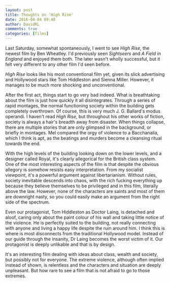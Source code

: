 ```yaml
---  
layout: post  
title: Thoughts on 'High Rise'  
date: 2016-04-04 09:40  
author: DavidRL  
comments: true  
categories: [films]  
---  
```

Last Saturday, somewhat spontaneously, I went to see <em>High Rise,</em> the newest film by Ben Wheatley. I'd previously seen <em>Sightseers</em> and <em>A Field in England</em> and enjoyed them both. The later wasn't wholly successful, but it felt very different to any other film I'd seen before.  

<em>High Rise</em> looks like his most conventional film yet, given its slick advertising and Hollywood stars like Tom Hiddleston and Sienna Miller. However, it manages to be much more shocking and unconventional.  
<!--more-->  

After the first act, things start to go very bad indeed. What is breathtaking about the film is just how quickly it all disintegrates. Through a series of rapid montages, the normal functioning society within the building gets completely overthrown. Of course, this is very much J. G. Ballard's modus operandi. I haven't read <em>High Rise,</em> but throughout his other works of fiction, society is always a hair's breadth away from disaster. When things collapse, there are multiple stories that are only glimpsed in the background, or briefly in montages. Mel compared the orgy of violence to a Bacchanalia, which I think is apt, as the beatings and murders become a cleansing ritual towards the end.  

With the high levels of the building looking down on the lower levels, and a designer called Royal, it's clearly allegorical for the British class system. One of the most interesting aspects of the film is that despite the obvious allegory is somehow resists easy interpretation. From my socialist viewpoint, it's a powerful argument against libertarianism. Without rules, society inevitable descends into chaos, with the rich fucking everything up because they believe themselves to be privileged and in this film, literally above the law. However, none of the characters are saints and most of them are downright nasty, so you could easily make an argument from the right side of the spectrum.</span>  

Even our protagonist, Tom Hiddleston as Doctor Laing, is detached and aloof, caring only about the paint colour of his wall and taking little notice of the violence. He is perfectly suited to the building, not really connecting with anyone and living a happy life despite the ruin around him. I think this is where is most disconnects from the traditional Hollywood model. Instead of our guide through the insanity, Dr Laing becomes the worst victim of it. Our protagonist is deeply unlikable and that is by design.  

It's an interesting film dealing with ideas about class, wealth and society, but possibly not for everyone. The extreme violence, although often implied instead of shown, is relentless and the characters and situation are deeply unpleasant. But how rare to see a film that is not afraid to go to those extremes.  
